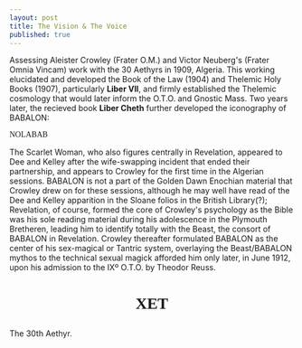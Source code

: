 ```yaml
---
layout: post
title: The Vision & The Voice
published: true
---
```


Assessing Aleister Crowley (Frater O.M.) and Victor Neuberg's (Frater Omnia Vincam) work with the 30 Aethyrs in 1909, Algeria. This working elucidated and developed the Book of the Law (1904) and Thelemic Holy Books (1907), particularly **Liber VII**, and firmly established the Thelemic cosmology that would later inform the O.T.O. and Gnostic Mass. Two years later, the recieved book **Liber Cheth** further developed the iconography of BABALON: <p style="font-family: Enochian Writing">NOLABAB</p> The Scarlet Woman, who also figures centrally in Revelation, appeared to Dee and Kelley after the wife-swapping incident that ended their partnership, and  appears to Crowley for the first time in the Algerian sessions. BABALON is not a part of the Golden Dawn Enochian material that Crowley drew on for these sessions, although he may well have read of the Dee and Kelley apparition in the Sloane folios in the British Library(?); Revelation, of course, formed the core of Crowley's psychology as the Bible was his sole reading material during his adolescence in the Plymouth Bretheren, leading him to identify totally with the Beast, the consort of BABALON in Revelation. Crowley thereafter formulated BABALON as the center of his sex-magical or Tantric system, overlaying the Beast/BABALON mythos to the technical sexual magick afforded him only later, in June 1912, upon his admission to the IXº O.T.O. by Theodor Reuss.

<center><h1><p style="font-family: Enochian Writing">XET</p></h1></center>

The 30th Aethyr.
